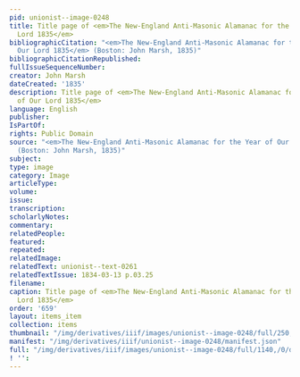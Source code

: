 ```yaml
---
pid: unionist--image-0248
title: Title page of <em>The New-England Anti-Masonic Alamanac for the Year of Our
  Lord 1835</em>
bibliographicCitation: "<em>The New-England Anti-Masonic Alamanac for the Year of
  Our Lord 1835</em> (Boston: John Marsh, 1835)"
bibliographicCitationRepublished: 
fullIssueSequenceNumber: 
creator: John Marsh
dateCreated: '1835'
description: Title page of <em>The New-England Anti-Masonic Alamanac for the Year
  of Our Lord 1835</em>
language: English
publisher: 
IsPartOf: 
rights: Public Domain
source: "<em>The New-England Anti-Masonic Alamanac for the Year of Our Lord 1835</em>
  (Boston: John Marsh, 1835)"
subject: 
type: image
category: Image
articleType: 
volume: 
issue: 
transcription: 
scholarlyNotes: 
commentary: 
relatedPeople: 
featured: 
repeated: 
relatedImage: 
relatedText: unionist--text-0261
relatedTextIssue: 1834-03-13 p.03.25
filename: 
caption: Title page of <em>The New-England Anti-Masonic Alamanac for the Year of Our
  Lord 1835</em>
order: '659'
layout: items_item
collection: items
thumbnail: "/img/derivatives/iiif/images/unionist--image-0248/full/250,/0/default.jpg"
manifest: "/img/derivatives/iiif/unionist--image-0248/manifest.json"
full: "/img/derivatives/iiif/images/unionist--image-0248/full/1140,/0/default.jpg"
! '': 
---
```

